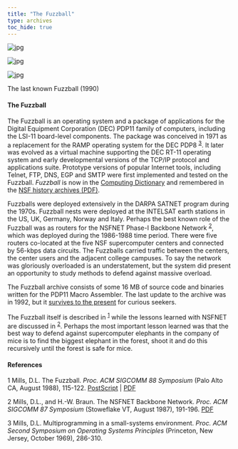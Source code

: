 ```yaml
---
title: "The Fuzzball"
type: archives
toc_hide: true
---
```


![jpg](/archives/pic/lsi11.jpg)

![jpg](/archives/pic/periph.jpg)

![jpg](/archives/pic/fuzzball.jpg)

The last known Fuzzball (1990)

#### The Fuzzball

The Fuzzball is an operating system and a package of applications for the Digital Equipment Corporation (DEC) PDP11 family of computers, including the LSI-11 board-level components. The package was conceived in 1971 as a replacement for the RAMP operating system for the DEC PDP8 <sup>[3](#myfootnote3)</sup>. It later was evolved as a virtual machine supporting the DEC RT-11 operating system and early developmental versions of the TCP/IP protocol and applications suite. Prototype versions of popular Internet tools, including Telnet, FTP, DNS, EGP and SMTP were first implemented and tested on the Fuzzball. _Fuzzball_ is now in the [Computing Dictionary](https://encyclopedia2.thefreedictionary.com/fuzzball) and remembered in the [NSF history archives (PDF)](https://www.nsf.gov/about/history/nsf0050/pdf/internet.pdf).

Fuzzballs were deployed extensively in the DARPA SATNET program during the 1970s. Fuzzball nests were deployed at the INTELSAT earth stations in the US, UK, Germany, Norway and Italy. Perhaps the best known role of the Fuzzball was as routers for the NSFNET Phase-I Backbone Network <sup>[2](#myfootnote2)</sup>, which was deployed during the 1986-1988 time period. There were five routers co-located at the five NSF supercomputer centers and connected by 56-kbps data circuits. The Fuzzballs carried traffic between the centers, the center users and the adjacent college campuses. To say the network was gloriously overloaded is an understatement, but the system did present an opportunity to study methods to defend against massive overload.

The Fuzzball archive consists of some 16 MB of source code and binaries written for the PDP11 Macro Assembler. The last update to the archive was in 1992, but it [survives to the present](/reflib/software/fuzzball.tar.gz) for curious seekers.

The Fuzzball itself is described in <sup>[1](#myfootnote1)</sup> while the lessons learned with NSFNET are discussed in <sup>[2](#myfootnote2)</sup>. Perhaps the most important lesson learned was that the best way to defend against supercomputer elephants in the company of mice is to find the biggest elephant in the forest, shoot it and do this recursively until the forest is safe for mice.

#### References

<a name="myfootnote1">1</a>  Mills, D.L. The Fuzzball. _Proc. ACM SIGCOMM 88 Symposium_ (Palo Alto CA, August 1988), 115-122. [PostScript](/reflib/papers/fuzz.ps) | [PDF](/reflib/papers/fuzz.pdf)

<a name="myfootnote2">2</a>  Mills, D.L., and H.-W. Braun. The NSFNET Backbone Network. _Proc. ACM SIGCOMM 87 Symposium_ (Stoweflake VT, August 1987), 191-196. [PDF](/reflib/papers/bone.pdf)

<a name="myfootnote3">3</a>  Mills, D.L. Multiprogramming in a small-systems environment. _Proc. ACM Second Symposium on Operating Systems Principles_ (Princeton, New Jersey, October 1969), 286-310.
